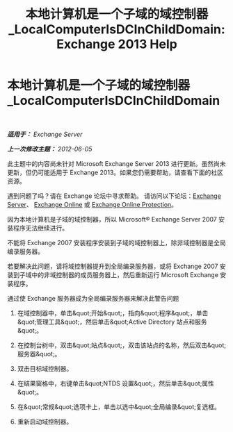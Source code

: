 ﻿---
title: '本地计算机是一个子域的域控制器_LocalComputerIsDCInChildDomain: Exchange 2013 Help'
TOCTitle: 本地计算机是一个子域的域控制器_LocalComputerIsDCInChildDomain
ms:assetid: 7db1dcc0-d953-41b8-b081-2a47a70950c4
ms:mtpsurl: https://technet.microsoft.com/zh-cn/library/ms.exch.setupreadiness.localcomputerisdcinchilddomain(v=EXCHG.150)
ms:contentKeyID: 50491068
ms.date: 05/21/2018
mtps_version: v=EXCHG.150
ms.translationtype: MT
---

# 本地计算机是一个子域的域控制器\_LocalComputerIsDCInChildDomain

 

_**适用于：** Exchange Server_

_**上一次修改主题：** 2012-06-05_

此主题中的内容尚未针对 Microsoft Exchange Server 2013 进行更新。虽然尚未更新，但仍可能适用于 Exchange 2013。如果您仍需要帮助，请查看下面的社区资源。

遇到问题了吗？请在 Exchange 论坛中寻求帮助。 请访问以下论坛：[Exchange Server](https://go.microsoft.com/fwlink/p/?linkid=60612)、 [Exchange Online](https://go.microsoft.com/fwlink/p/?linkid=267542) 或 [Exchange Online Protection](https://go.microsoft.com/fwlink/p/?linkid=285351)。

因为本地计算机是子域的域控制器，所以 Microsoft® Exchange Server 2007 安装程序无法继续进行。

不能将 Exchange 2007 安装程序安装到子域的域控制器上，除非域控制器是全局编录服务器。

若要解决此问题，请将域控制器提升到全局编录服务器，或将 Exchange 2007 安装到子域中的非域控制器的成员服务器上，然后重新运行 Microsoft Exchange 安装程序。

通过使 Exchange 服务器成为全局编录服务器来解决此警告问题

1.  在域控制器中，单击\&quot;开始\&quot;，指向\&quot;程序\&quot;，单击\&quot;管理工具\&quot;，然后单击\&quot;Active Directory 站点和服务\&quot;。

2.  在控制台树中，双击\&quot;站点\&quot;，双击该站点的名称，然后双击\&quot;服务器\&quot;。

3.  双击目标域控制器。

4.  在结果窗格中，右键单击\&quot;NTDS 设置\&quot;，然后单击\&quot;属性\&quot;。

5.  在\&quot;常规\&quot;选项卡上，单击以选中\&quot;全局编录\&quot;复选框。

6.  重新启动域控制器。

